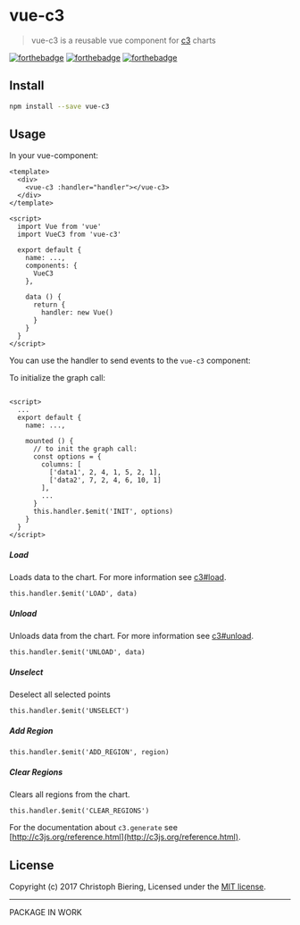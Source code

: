 # vue-c3

> vue-c3 is a reusable vue component for [c3](https://github.com/c3js/c3) charts

[![forthebadge](http://forthebadge.com/images/badges/built-with-love.svg)](http://forthebadge.com)
[![forthebadge](http://forthebadge.com/images/badges/made-with-vue.svg)](http://forthebadge.com)
[![forthebadge](http://forthebadge.com/images/badges/uses-js.svg)](http://forthebadge.com)

## Install

```bash
npm install --save vue-c3
```

## Usage

In your vue-component:

```vue
<template>
  <div>
    <vue-c3 :handler="handler"></vue-c3>
  </div>
</template>

<script>
  import Vue from 'vue'
  import VueC3 from 'vue-c3'

  export default {
    name: ...,
    components: {
      VueC3
    },

    data () {
      return {
        handler: new Vue()
      }
    }
  }
</script>
```

You can use the handler to send events to the `vue-c3` component:

To initialize the graph call:

```vue

<script>
  ...
  export default {
    name: ...,

    mounted () {
      // to init the graph call:
      const options = {
        columns: [
          ['data1', 2, 4, 1, 5, 2, 1],
          ['data2', 7, 2, 4, 6, 10, 1]
        ],
        ...
      }
      this.handler.$emit('INIT', options)
    }
  }
</script>
```

##### Load

Loads data to the chart. For more information see [c3#load](http://c3js.org/reference.html#api-load).

```
this.handler.$emit('LOAD', data)
```

##### Unload

Unloads data from the chart. For more information see [c3#unload](http://c3js.org/reference.html#api-unload).

```
this.handler.$emit('UNLOAD', data)
```

##### Unselect

Deselect all selected points

```
this.handler.$emit('UNSELECT')
```

##### Add Region

```
this.handler.$emit('ADD_REGION', region)
```

##### Clear Regions

Clears all regions from the chart.

```
this.handler.$emit('CLEAR_REGIONS')
```

For the documentation about `c3.generate` see [http://c3js.org/reference.html](http://c3js.org/reference.html).

## License

Copyright (c) 2017 Christoph Biering, Licensed under the [MIT license](./LICENSE).

---

PACKAGE IN WORK
